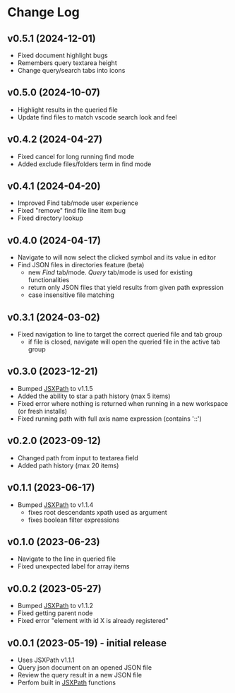 # Change Log

## v0.5.1 (2024-12-01)
- Fixed document highlight bugs
- Remembers query textarea height
- Change query/search tabs into icons

## v0.5.0 (2024-10-07)
- Highlight results in the queried file
- Update find files to match vscode search look and feel

## v0.4.2 (2024-04-27)
- Fixed cancel for long running find mode
- Added exclude files/folders term in find mode

## v0.4.1 (2024-04-20)
- Improved Find tab/mode user experience
- Fixed "remove" find file line item bug
- Fixed directory lookup

## v0.4.0 (2024-04-17)
- Navigate to will now select the clicked symbol and its value in editor
- Find JSON files in directories feature (beta)
    - new *Find* tab/mode. *Query* tab/mode is used for existing functionalities
    - return only JSON files that yield results from given path expression
    - case insensitive file matching

## v0.3.1 (2024-03-02)
- Fixed navigation to line to target the correct queried file and tab group
    - if file is closed, navigate will open the queried file in the active tab group

## v0.3.0 (2023-12-21)
- Bumped [JSXPath](https://github.com/Quang-Nhan/JSXPath) to v1.1.5
- Added the ability to star a path history (max 5 items)
- Fixed error where nothing is returned when running in a new workspace (or fresh installs)
- Fixed running path with full axis name expression (contains '::')

## v0.2.0 (2023-09-12)
- Changed path from input to textarea field
- Added path history (max 20 items)

## v0.1.1 (2023-06-17)
- Bumped [JSXPath](https://github.com/Quang-Nhan/JSXPath) to v1.1.4
    - fixes root descendants xpath used as argument
    - fixes boolean filter expressions

## v0.1.0 (2023-06-23)
- Navigate to the line in queried file
- Fixed unexpected label for array items

## v0.0.2 (2023-05-27)
- Bumped [JSXPath](https://github.com/Quang-Nhan/JSXPath) to v1.1.2
- Fixed getting parent node
- Fixed error "element with id X is already registered" 

## v0.0.1 (2023-05-19) - initial release
- Uses JSXPath v1.1.1
- Query json document on an opened JSON file
- Review the query result in a new JSON file
- Perfom built in [JSXPath](https://github.com/Quang-Nhan/JSXPath) functions
